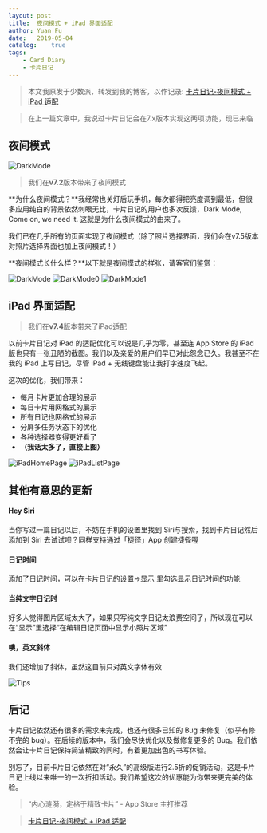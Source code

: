 ```yaml
---
layout: post
title:  夜间模式 + iPad 界面适配
author: Yuan Fu
date:   2019-05-04
catalog:    true
tags:
    - Card Diary
    - 卡片日记
---
```


> 本文我原发于少数派，转发到我的博客，以作记录: [卡片日记-夜间模式 + iPad 适配](https://sspai.com/post/54331)


> 在上一篇文章中，我说过卡片日记会在7.x版本实现这两项功能，现已来临

## 夜间模式

![DarkMode](/img/carddiary/DarkMode.png)

> 我们在**v7.2**版本带来了夜间模式

**为什么夜间模式？**我经常也关灯后玩手机，每次都得把亮度调到最低，但很多应用纯白的背景依然刺眼无比，卡片日记的用户也多次反馈，Dark Mode, Come on, we need it. 这就是为什么夜间模式的由来了。


我们已在几乎所有的页面实现了夜间模式（除了照片选择界面，我们会在v7.5版本对照片选择界面也加上夜间模式！）

**夜间模式长什么样？**以下就是夜间模式的样张，请客官们鉴赏：

![DarkMode](/img/carddiary/DarkMode.gif)
![DarkMode0](/img/carddiary/DarkMode0.png)
![DarkMode1](/img/carddiary/DarkMode1.png)

## iPad 界面适配

> 我们在**v7.4**版本带来了iPad适配

以前卡片日记对 iPad 的适配优化可以说是几乎为零，甚至连 App Store 的 iPad 版也只有一张丑陋的截图。我们以及亲爱的用户们早已对此怨念已久。我甚至不在我的 iPad 上写日记，尽管 iPad + 无线键盘能让我打字速度飞起。

这次的优化，我们带来：

* 每月卡片更加合理的展示
* 每日卡片用网格式的展示
* 所有日记也网格式的展示
* 分屏多任务状态下的优化
* 各种选择器变得更好看了
* **（我话太多了，直接上图）**

![iPadHomePage](/img/carddiary/iPadHomePage.png)
![iPadListPage](/img/carddiary/iPadListPage.png)

## 其他有意思的更新

#### Hey Siri

当你写过一篇日记以后，不妨在手机的设置里找到 Siri与搜索，找到卡片日记然后添加到 Siri 去试试呗？同样支持通过「捷径」App 创建捷径喔

#### 日记时间

添加了日记时间，可以在卡片日记的设置->显示 里勾选显示日记时间的功能

#### 当纯文字日记时

好多人觉得图片区域太大了，如果只写纯文字日记太浪费空间了，所以现在可以在“显示”里选择“在编辑日记页面中显示小照片区域”

#### 噢，英文斜体

我们还增加了斜体，虽然这目前只对英文字体有效

![Tips](/img/carddiary/Tips.png)

## 后记

卡片日记依然还有很多的需求未完成，也还有很多已知的 Bug 未修复（似乎有修不完的 bug）。在后续的版本中，我们会尽快优化以及做修复更多的 Bug。我们依然会让卡片日记保持简洁精致的同时，有着更加出色的书写体验。

别忘了，目前卡片日记依然在对“永久”的高级版进行2.5折的促销活动，这是卡片日记上线以来唯一的一次折扣活动。我们希望这次的优惠能为你带来更完美的体验。

> “内心涟漪，定格于精致卡片” - App Store 主打推荐

> [卡片日记-夜间模式 + iPad 适配](https://sspai.com/post/54331)